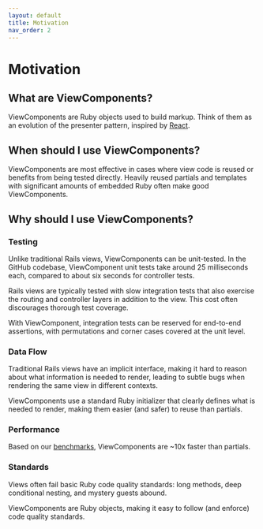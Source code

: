 ```yaml
---
layout: default
title: Motivation
nav_order: 2
---
```



# Motivation

## What are ViewComponents?

ViewComponents are Ruby objects used to build markup. Think of them as an evolution of the presenter pattern, inspired by [React](https://reactjs.org/docs/react-component.html).

## When should I use ViewComponents?

ViewComponents are most effective in cases where view code is reused or benefits from being tested directly. Heavily reused partials and templates with significant amounts of embedded Ruby often make good ViewComponents.

## Why should I use ViewComponents?

### Testing

Unlike traditional Rails views, ViewComponents can be unit-tested. In the GitHub codebase, ViewComponent unit tests take around 25 milliseconds each, compared to about six seconds for controller tests.

Rails views are typically tested with slow integration tests that also exercise the routing and controller layers in addition to the view. This cost often discourages thorough test coverage.

With ViewComponent, integration tests can be reserved for end-to-end assertions, with permutations and corner cases covered at the unit level.

### Data Flow

Traditional Rails views have an implicit interface, making it hard to reason about what information is needed to render, leading to subtle bugs when rendering the same view in different contexts.

ViewComponents use a standard Ruby initializer that clearly defines what is needed to render, making them easier (and safer) to reuse than partials.

### Performance

Based on our [benchmarks](https://github.com/github/view_component/blob/main/performance/benchmark.rb), ViewComponents are ~10x faster than partials.

### Standards

Views often fail basic Ruby code quality standards: long methods, deep conditional nesting, and mystery guests abound.

ViewComponents are Ruby objects, making it easy to follow (and enforce) code quality standards.
